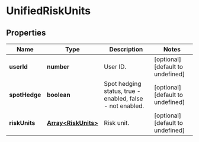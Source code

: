 # UnifiedRiskUnits

## Properties

Name | Type | Description | Notes
------------ | ------------- | ------------- | -------------
**userId** | **number** | User ID. | [optional] [default to undefined]
**spotHedge** | **boolean** | Spot hedging status, true - enabled, false - not enabled. | [optional] [default to undefined]
**riskUnits** | [**Array&lt;RiskUnits&gt;**](RiskUnits.md) | Risk unit. | [optional] [default to undefined]

